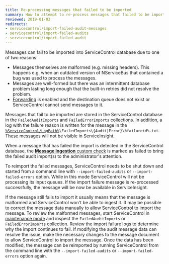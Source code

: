 ```yaml
---
title: Re-processing messages that failed to be imported
summary: How to attempt to re-process messages that failed to be imported
reviewed: 2019-01-03
redirects:
- servicecontrol/import-failed-audit-messages
- servicecontrol/import-failed-audits
- servicecontrol/import-failed-audit
---
```


Messages can fail to be imported into ServiceControl database due to one of two reasons:
 * Messages themselves are malformed (e.g. missing headers). This happens e.g. when an outdated version of NServiceBus that contained a bug was used to process the messages.
  * Messages are well-formed but there was an intermittent database problem lasting long enough that the built-in retries did not resolve the problem.
  * [Forwarding](/servicecontrol/errorlog-auditlog-behavior.md) is enabled and the destination queue does not exist or ServiceControl cannot send messages to it.

 Messages that fail to be imported are stored in the ServiceControl database in the `FailedAuditImports` and `FailedErrorImports` collections. In addition, a log with the failure reason is written for the message in the [`%ServiceControl/LogPath%`](/servicecontrol/creating-config-file.md#host-settings-servicecontrollogpath)`\FailedImports\{Audit|Error}\%failureid%.txt`. These messages will not be visible in ServiceInsight.

 When a message that has failed the import is detected in the ServiceControl database, the [**Message Ingestion** custom check](/servicecontrol/servicecontrol-instances/#self-monitoring-via-custom-checks-failed-imports) is marked as failed to bring the failed audit import(s) to the administrator's attention.

 To reimport the failed messages, ServiceControl needs to be shut down and started from a command line with `--import-failed-audits` or `--import-failed-errors` option. While in this mode ServiceControl will not be processing its input queues.
If the import failure message is re-processed successfully, the message will be now be available in ServiceInsight. 

 If the message still fails to import it usually means that the message is malformed and ServiceControl won't be able to ingest it. It may be possible to correct the message data manually to allow ServiceControl to import the message. To review the malformed messages, start ServiceControl in [maintenance mode](/servicecontrol/maintenance-mode.md) and inspect the `FailedAuditImports` or `FailedErrorImports` collection. Review the import failure logs to determine why the import continues to fail. If modifying the audit message data can resolve the issue, make the necessary changes to the message document to allow ServiceControl to import the message. Once the data has been modified, the message can be reimported by running ServiceControl from the command line with the `--import-failed-audits` or `--import-failed-errors` option again.
